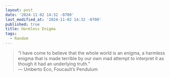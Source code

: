 ```yaml
---
layout: post
date: '2024-11-02 14:32 -0700'
last_modified_at: '2024-11-02 14:32 -0700'
published: true
title: Harmless Enigma
tags:
  - Random
---
```


> “I have come to believe that the whole world is an enigma, a harmless enigma that is made      terrible by our own mad attempt to interpret it as though it had an underlying truth.”  
  ― Umberto Eco, Foucault’s Pendulum
